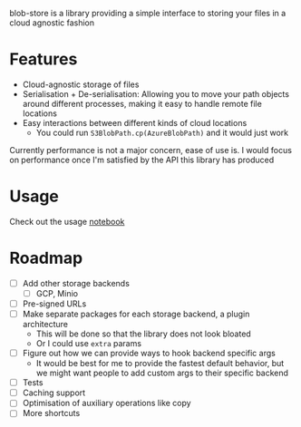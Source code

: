 blob-store is a library providing a simple interface to storing your files in a cloud agnostic fashion  

# Features
- Cloud-agnostic storage of files
- Serialisation + De-serialisation: Allowing you to move your path objects around different processes, making it easy to handle remote file locations
- Easy interactions between different kinds of cloud locations
  - You could run `S3BlobPath.cp(AzureBlobPath)` and it would just work

Currently performance is not a major concern, ease of use is. I would focus on performance once I'm satisfied by the API this library has produced

# Usage
Check out the usage [notebook](./docs/usage.ipynb)

# Roadmap

- [ ] Add other storage backends
  -  [ ] GCP, Minio
- [ ] Pre-signed URLs
- [ ] Make separate packages for each storage backend, a plugin architecture
  - This will be done so that the library does not look bloated
  - Or I could use `extra` params
- [ ] Figure out how we can provide ways to hook backend specific args
  - It would be best for me to provide the fastest default behavior, but we might want people to add custom args to their specific backend
- [ ] Tests
- [ ] Caching support
- [ ] Optimisation of auxiliary operations like copy
- [ ] More shortcuts
